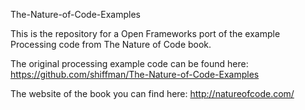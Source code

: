 The-Nature-of-Code-Examples

This is the repository for a Open Frameworks port of the example Processing code from The Nature of Code book. 

The original processing example code can be found here: https://github.com/shiffman/The-Nature-of-Code-Examples

The website of the book you can find here: http://natureofcode.com/

